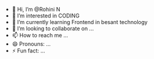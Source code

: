 - 👋 Hi, I’m @Rohini N
- 👀 I’m interested in CODING
- 🌱 I’m currently learning Frontend in besant technology
- 💞️ I’m looking to collaborate on ...
- 📫 How to reach me ...
- 😄 Pronouns: ...
- ⚡ Fun fact: ...

<!---
NRohinifed/NRohinifed is a ✨ special ✨ repository because its `README.md` (this file) appears on your GitHub profile.
You can click the Preview link to take a look at your changes.
--->
